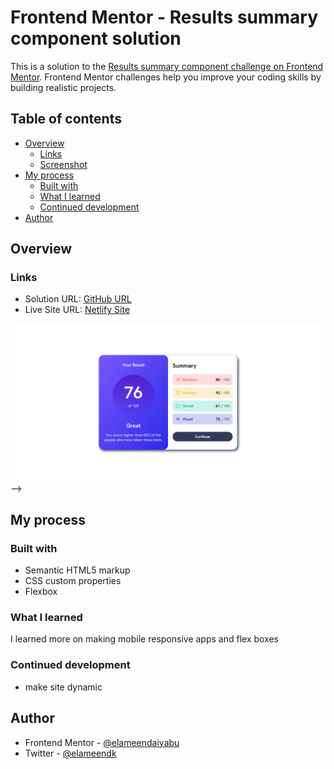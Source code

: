 # Frontend Mentor - Results summary component solution

This is a solution to the [Results summary component challenge on Frontend Mentor](https://www.frontendmentor.io/challenges/results-summary-component-CE_K6s0maV). Frontend Mentor challenges help you improve your coding skills by building realistic projects.

## Table of contents

- [Overview](#overview)
  - [Links](#links)
  - [Screenshot](#screenshot)
- [My process](#my-process)
  - [Built with](#built-with)
  - [What I learned](#what-i-learned)
  - [Continued development](#continued-development)
- [Author](#author)

## Overview

### Links

- Solution URL: [GitHub URL](https://github.com/elameendaiyabu/Result-Summary-Site.git)
- Live Site URL: [Netlify Site](https://result-summary-site1.netlify.app/)

<!-- ### Screenshot

<!-- ![Screenshot of Finished Product](./images/result-summary-screenshot.png) -->

![screenshot](result-summary-screenshot.png) -->

## My process

### Built with

- Semantic HTML5 markup
- CSS custom properties
- Flexbox

### What I learned

I learned more on making mobile responsive apps and flex boxes

### Continued development

- make site dynamic

## Author

- Frontend Mentor -
  [@elameendaiyabu](https://www.frontendmentor.io/profile/elameendaiyabu)
- Twitter - [@elameendk](https://www.twitter.com/elameendk)
